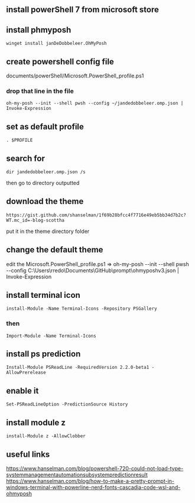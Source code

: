 ## install powerShell 7 from microsoft store
## install phmyposh 
```
winget install janDeDobbeleer.OhMyPosh
```

## create powershell config file 
documents/powerShell/Microsoft.PowerShell_profile.ps1
### drop that line in the file
```
oh-my-posh --init --shell pwsh --config ~/jandedobbeleer.omp.json | Invoke-Expression
```
## set as default profile 
```
. $PROFILE
```
## search for 
```
dir jandedobbeleer.omp.json /s
```
then go to directory outputted
## download the theme 
```
https://gist.github.com/shanselman/1f69b28bfcc4f7716e49eb5bb34d7b2c?WT.mc_id=-blog-scottha
```
put it in the theme directory folder
## change the default theme 
edit the Microsoft.PowerShell_profile.ps1 => oh-my-posh --init --shell pwsh --config C:\Users\rredo\Documents\GitHub\prompt\ohmyposhv3.json | Invoke-Expression

## install terminal icon 
```
install-Module -Name Terminal-Icons -Repository PSGallery
```
### then
```
Import-Module -Name Terminal-Icons
```
## install ps prediction 
```
Install-Module PSReadLine -RequiredVersion 2.2.0-beta1 -AllowPrerelease
```
## enable it 
```
Set-PSReadLineOption -PredictionSource History
```

## install module z 
```
install-Module z -AllowClobber
```

## useful links
https://www.hanselman.com/blog/powershell-720-could-not-load-type-systemmanagementautomationsubsystempredictionresult
https://www.hanselman.com/blog/how-to-make-a-pretty-prompt-in-windows-terminal-with-powerline-nerd-fonts-cascadia-code-wsl-and-ohmyposh
